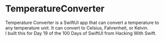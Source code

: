 # TemperatureConverter
Temperature Converter is a SwiftUI app that can convert a temperature to any temperature unit. 
It can convert to Celsius, Fahrenheit, or Kelvin.  
I built this for Day 19 of the 100 Days of SwiftUI from Hacking With Swift.
